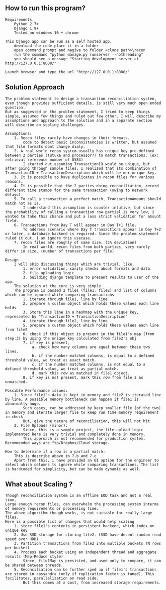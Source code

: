 ## How to run this program?
	Requirements.
		Python 2.7+
		Django 1.9+
		Tested on windows 10 + chrome
		
	This Django app can be run as a self hosted app, 
		download the code place it in a folder
		open command prompt and nagive to folder <clone path>\recon
		run the command "python manage.py runserver --nothreading"
		you should see a message "Starting development server at http://127.0.0.1:8000/"
		
	Launch browser and type the url "http://127.0.0.1:8000/"
	
## Solution Approach
	The problem statement to design a transaction reconciliation system, even though provides sufficient details, is still very much open ended question.
	But as suggested in the problem statement, I tried to keep things simple, assumed few things and ruled out few other. I will describe my assumptions and approach to the solution and in a separate section will describe on scaling challenges.
	
	Assumptions:
		1. Recon files rarely have changes in their formats. 
			code to detect basic inconsistencies is written, but assumed that file formats dont change dialy.
		2. A real world recon system usually has unique key pre-defined between 2 parties (tutuka and processor?) to match transactions. (ex: retrieval reference number of 8583)
			I started out assuming TransactionID would be unique, but after going through sample files, I realized that its combination of TransactionID + TransactionDescription which will be our unique key.
		3. It is possible to have duplicates in recon files for various reasons.
		4. It is possible that the 2 parties doing reconciliation, record different time stamps for the same transaction (owing to network delays)
		5. To call a transaction a perfect match, TransactionAmount should match not as is.
			I understand this assumption is counter intutive, but since the probability of calling a transaction row partial is very low, i wanted to take this chance and put a less strict validation for amount field.
		6. Transactions from Day T will appear in Day T+1 file. 
			To address scenario where Day T transactions appear in Day T+2 or later, a database backend is required. Since the problem statement ruled it out, I am ignore this usecase.
		7. recon files are roughly of same size. (5% deviation)
			In real world, recon files from both parties, very rarely differ in size. (number of transactions per file)
	
	Design
		I will skip discussing things which are trivial. like,
			1. error validation, sanity checks about formats and data.
			2. file uploading logic
			3. building django template to present results to user of the app.
		The solution at the core is very simple.
		The program is passed 2 files (file1, file2) and list of columns which can be ignored while comparing transactions
			1. iterate through file1, line by line
			2. prepare a custom object which holds these values each line holds
			3. Store this line in a hashmap with the unique key, represented by "TransactionID + TransactionDescription"
			4. iterate through file2, line by line
			5. prepare a custom object which holds these values each line from file2
			6. check if this object is present in the file1's map (from step:3) by using the unique key calculated from file2's obj
			7. if key is present, 
				a. check how many columns are equal between these two lines.
				b. if the number matched columns, is equal to a defined threshold value, we treat as exact match.
				c. if the number matched columns, is not equal to a defined threshold value, we treat as partial match.
				d. mark this row as matched in file1 object.
			8. if key is not present, mark this row from file 2 as unmatched.
	
	Possible Performance issues:
		1. Since file1's data is kept in memory and file2 is iterated line by line, A possible memory bottleneck can happen if file1 is abnormally huge. 
			Such cases, can be addressed by keep smaller file (of the two) in memory and iterate larger file to keep run time memory requirement in check.
			But, give the nature of reconciliation, this will not hit.
		2. File Uploads (minor):
			Since, this is a sample project, the file upload logic implemented here is very trivial and completely done in memory. 
			This approach is not recommended for production system. Recommended ways are ftp/Dropbox/Cloud storage.
	
	How to determine if a row is a partial match:
		This is describe above in 7.b and 7.c
		Apart from this, i have provided an UI option for the engineer to select which columns to ignore while comparing transactions. The list is hardcoded for simplicity, but can be made dynamic as well.	
	
## What about Scaling ?
	Though reconciliation system is an offline EOD task and not a real time, 
	Large enough recon files, can overwhelm the processing system interms of memory requirements or processing time.
	The above algorithm though works, is not suitable for really large files.
	Here is a possible list of changes that would help scaling
		1. store file1's contents in persistent backend, which index on unique key
		2. Use SSD storage for storing file2. (SSD have decent random read speed over HDD)
		3. Partition transactions from file2 into multiple buckets (N rows per bucket) 
		4. Process each bucket using an independent thread and aggregate results (Map-Reduce style)
			Since, file1Map is presisted, and used only to compare, it can be shared between threads.
		5. Reconciliation can be further sped up if file1's transactions are stored in cassandra (only if replication factor is tuned), This facilitates, parallelization on read side.
			But this comes at a cost, from increased storage requirements.
